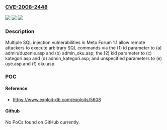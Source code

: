 ### [CVE-2008-2448](https://cve.mitre.org/cgi-bin/cvename.cgi?name=CVE-2008-2448)
![](https://img.shields.io/static/v1?label=Product&message=n%2Fa&color=blue)
![](https://img.shields.io/static/v1?label=Version&message=n%2Fa&color=blue)
![](https://img.shields.io/static/v1?label=Vulnerability&message=n%2Fa&color=brighgreen)

### Description

Multiple SQL injection vulnerabilities in Meto Forum 1.1 allow remote attackers to execute arbitrary SQL commands via the (1) id parameter to (a) admin/duzenle.asp and (b) admin_oku.asp; the (2) kid parameter to (c) kategori.asp and (d) admin_kategori.asp; and unspecified parameters to (e) uye.asp and (f) oku.asp.

### POC

#### Reference
- https://www.exploit-db.com/exploits/5608

#### Github
No PoCs found on GitHub currently.

